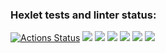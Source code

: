 ### Hexlet tests and linter status:
[![Actions Status](https://github.com/MiriyamBird/frontend-project-lvl1/workflows/hexlet-check/badge.svg)](https://github.com/MiriyamBird/frontend-project-lvl1/actions)
<a href="https://codeclimate.com/github/MiriyamBird/frontend-project-lvl1/maintainability"><img src="https://api.codeclimate.com/v1/badges/35e472af33517ab7d6ff/maintainability" /></a>
<a href="https://asciinema.org/a/Ll5LXwqnokzKZhy9FTdiIFsEn" target="_blank"><img src="https://asciinema.org/a/Ll5LXwqnokzKZhy9FTdiIFsEn.svg" /></a>
<a href="https://asciinema.org/a/z5Isr8hbEAdaK8IvJ9s0yuvKe" target="_blank"><img src="https://asciinema.org/a/z5Isr8hbEAdaK8IvJ9s0yuvKe.svg" /></a>
<a href="https://asciinema.org/a/nK3fI2ctVMbntEyR8DkoSfx9P" target="_blank"><img src="https://asciinema.org/a/nK3fI2ctVMbntEyR8DkoSfx9P.svg" /></a>
<a href="https://asciinema.org/a/POiee7FtC0lDrExczYWerS2Cc" target="_blank"><img src="https://asciinema.org/a/POiee7FtC0lDrExczYWerS2Cc.svg" /></a>
<a href="https://asciinema.org/a/I3lq08etQH9eWo6gB58b7lgJY" target="_blank"><img src="https://asciinema.org/a/I3lq08etQH9eWo6gB58b7lgJY.svg" /></a>
